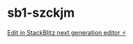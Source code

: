 # sb1-szckjm

[Edit in StackBlitz next generation editor ⚡️](https://stackblitz.com/~/github.com/andyfree1/sb1-szckjm)